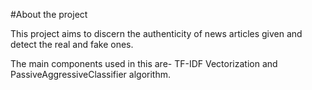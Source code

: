 #About the project

<p>This project aims to discern the authenticity of news articles given and detect the real and fake ones.</p>
<p>The main components used in this are- TF-IDF Vectorization and PassiveAggressiveClassifier algorithm. </p>
